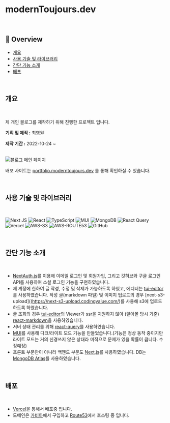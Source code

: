 # **modernToujours.dev**

<br>

## 👋 **Overview**

- [개요](#개요)
- [사용 기술 및 라이브러리](#사용-기술-및-라이브러리)
- [간단 기능 소개](#간단-기능-소개)
- [배포](#배포)

<br>

## **개요**

<br>

제 개인 블로그를 제작하기 위해 진행한 프로젝트 입니다.

**기획 및 제작 :** 최영원

**제작 기간 :** 2022-10-24 ~ 

<br>

<img iwdth="100%" alt="블로그 메인 페이지" src="https://forus-s3.s3.ap-northeast-2.amazonaws.com/next-s3-uploads/blog/%E1%84%87%E1%85%B3%E1%86%AF%E1%84%85%E1%85%A9%E1%84%80%E1%85%B3+%E1%84%86%E1%85%A6%E1%84%8B%E1%85%B5%E1%86%AB+%E1%84%91%E1%85%A6%E1%84%8B%E1%85%B5%E1%84%8C%E1%85%B5.png"/>

배포 사이트는 [portfolio.moderntoujours.dev](http://www.moderntoujours.dev) 를 통해 확인하실 수 있습니다.

<br>

## **사용 기술 및 라이브러리**

<br>

![Next JS](https://img.shields.io/badge/Next-black?style=for-the-badge&logo=next.js&logoColor=white)
![React](https://img.shields.io/badge/react-%2320232a.svg?style=for-the-badge&logo=react&logoColor=%2361DAFB)
![TypeScript](https://img.shields.io/badge/typescript-%23007ACC.svg?style=for-the-badge&logo=typescript&logoColor=white)
![MUI](https://img.shields.io/badge/MUI-%230081CB.svg?style=for-the-badge&logo=mui&logoColor=white)
![MongoDB](https://img.shields.io/badge/MongoDB-%234ea94b.svg?style=for-the-badge&logo=mongodb&logoColor=white)
![React Query](https://img.shields.io/badge/-React%20Query-FF4154?style=for-the-badge&logo=react%20query&logoColor=white)
![Vercel](https://img.shields.io/badge/vercel-%23000000.svg?style=for-the-badge&logo=vercel&logoColor=white)
![AWS-S3](https://img.shields.io/badge/S3-%23FF9900.svg?style=for-the-badge&logo=amazon-aws&logoColor=white)
![AWS-ROUTE53](https://img.shields.io/badge/ROUTE53-%23FF9900.svg?style=for-the-badge&logo=amazon-aws&logoColor=white)
![GitHub](https://img.shields.io/badge/github-%23121011.svg?style=for-the-badge&logo=github&logoColor=white)

<br>

## 간단 기능 소개

<br>

- [NextAuth.js](https://next-auth.js.org/)를 이용해 이메일 로그인 및 회원가입, 그리고 깃허브와 구글 로그인 API를 사용하여 소셜 로그인 기능을 구현하였습니다.
- 제 계정에 한하여 글 작성, 수정 및 삭제가 가능하도록 하였고, 에디터는 [tui-editor](https://ui.toast.com/tui-editor)를 사용하였습니다. 작성 글(markdown 파일) 및 이미지 업로드의 경우 [next-s3-upload]((https://next-s3-upload.codingvalue.com/)를 사용해 s3에 업로드하도록 하였습니다.
- 글 조회의 경우 [tui-editor](https://ui.toast.com/tui-editor)의 Viewer가 ssr을 지원하지 않아 (알아볼 당시 기준) [react-markdown](https://github.com/remarkjs/react-markdown)을 사용하였습니다.
- 서버 상태 관리를 위해 [react-query](https://tanstack.com/query/v4/?from=reactQueryV3&original=https://react-query-v3.tanstack.com/)를 사용하였습니다.
- [MUI](https://mui.com/)를 사용해 다크/라이트 모드 기능을 만들었습니다.(기능은 정상 동작 중이지만 라이트 모드는 거의 신경쓰지 않은 상태라 미적으로 문제가 있을 확률이 큽니다. 수정예정)
- 프론트 부분만이 아니라 백엔드 부분도 [Next.js](https://nextjs.org/)를 사용하였습니다. DB는 [MongoDB Atlas](https://www.mongodb.com/atlas)를 사용하였습니다.



<br>

## 배포

<br>

- [Vercel](https://vercel.com/)을 통해서 배포중 입니다.
- 도메인은 [가비아](https://www.gabia.com/)에서 구입하고 [Route53](https://aws.amazon.com/ko/route53/)에서 호스팅 중 입니다.
